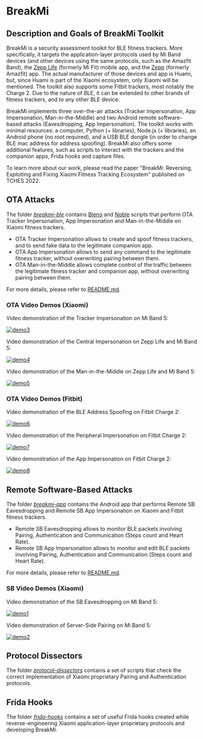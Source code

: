 # BreakMi

## Description and Goals of BreakMi Toolkit

BreakMi is a security assessment toolkit for BLE fitness trackers. More specifically, it targets the application-layer protocols used by Mi Band devices (and other devices using the same protocols, such as the Amazfit Band), the [Zepp Life](https://play.google.com/store/apps/details?id=com.xiaomi.hm.health) (formerly Mi Fit) mobile app, and the [Zepp](https://play.google.com/store/apps/details?id=com.huami.watch.hmwatchmanager) (formerly Amazfit) app. The actual manufacturer of those devices and app is Huami, but, since Huami is part of the Xiaomi ecosystem, only Xiaomi will be mentioned. The toolkit also supports some Fitbit trackers, most notably the Charge 2. Due to the nature of BLE, it can be extended to other brands of fitness trackers, and to any other BLE device.

BreakMi implements three over-the-air attacks (Tracker Impersonation, App Impersonation, Man-in-the-Middle) and two Android remote software-based attacks (Eavesdropping, App Impersonation). The toolkit works with minimal resources: a computer, Python (+ libraries), Node.js (+ libraries), an Android phone (no root required), and a USB BLE dongle (in order to change BLE mac address for address spoofing). BreakMi also offers some additional features, such as scripts to interact with the trackers and the companion apps, Frida hooks and capture files.

To learn more about our work, please read the paper "BreakMi: Reversing, Exploiting and Fixing Xiaomi Fitness Tracking Ecosystem" published on TCHES 2022.

## OTA Attacks

The folder [*breakmi-ble*](https://github.com/Skiti/BreakMi/blob/main/breakmi-ble) contains [Bleno](https://github.com/noble/bleno) and [Noble](https://github.com/noble/noble) scripts that perform OTA Tracker Impersonation, App Impersonation and Man-in-the-Middle on Xiaomi fitness trackers.

* OTA Tracker Impersonation allows to create and spoof fitness trackers, and to send fake data to the legitimate companion app.
* OTA App Impersonation allows to send any command to the legitimate fitness tracker, without overwriting pairing between them.
* OTA Man-in-the-Middle allows complete control of the traffic between the legitimate fitness tracker and companion app, without overwriting pairing between them.

For more details, please refer to [README.md](https://github.com/Skiti/BreakMi/blob/main/breakmi-ble/README.md).

### OTA Video Demos (Xiaomi)

Video demonstration of the Tracker Impersonation on Mi Band 5:

[![demo3](http://img.youtube.com/vi/wBRDpL5WVsw/0.jpg)](http://www.youtube.com/watch?v=wBRDpL5WVsw)

Video demonstration of the Central Impersonation on Zepp Life and Mi Band 5:

[![demo4](http://img.youtube.com/vi/3728qE_WOt8/0.jpg)](http://www.youtube.com/watch?v=3728qE_WOt8)

Video demonstration of the Man-in-the-Middle on Zepp Life and Mi Band 5:

[![demo5](http://img.youtube.com/vi/bUaY1kW6J7A/0.jpg)](http://www.youtube.com/watch?v=bUaY1kW6J7A)

### OTA Video Demos (Fitbit)

Video demonstration of the BLE Address Spoofing on Fitbit Charge 2:

[![demo6](http://img.youtube.com/vi/_f5I8_xmTzs/0.jpg)](https://youtu.be/_f5I8_xmTzs)

Video demonstration of the Peripheral Impersonation on Fitbit Charge 2:

[![demo7](http://img.youtube.com/vi/-EzbmsfTOSU/0.jpg)](https://youtu.be/-EzbmsfTOSU)

Video demonstration of the App Impersonation on Fitbit Charge 2:

[![demo8](http://img.youtube.com/vi/pYcxr5NyOSI/0.jpg)](https://youtu.be/pYcxr5NyOSI)

## Remote Software-Based Attacks

The folder [*breakmi-app*](https://github.com/Skiti/BreakMi/blob/main/breakmi-app) contains the Android app that performs Remote SB Eavesdropping and Remote SB App Impersonation on Xiaomi and Fitbit fitness trackers.

* Remote SB Eavesdropping allows to monitor BLE packets involving Pairing, Authentication and Communication (Steps count and Heart Rate).
* Remote SB App Impersonation allows to monitor and edit BLE packets involving Pairing, Authentication and Communication (Steps count and Heart Rate).

For more details, please refer to [README.md](https://github.com/Skiti/BreakMi/blob/main/breakmi-app/README.md).

### SB Video Demos (Xiaomi)

Video demonstration of the SB Eavesdropping on Mi Band 5:

[![demo1](http://img.youtube.com/vi/EWrDKHXjnJw/0.jpg)](http://www.youtube.com/watch?v=EWrDKHXjnJw)

Video demonstration of Server-Side Pairing on Mi Band 5:

[![demo2](http://img.youtube.com/vi/Hqcz2PmP7JI/0.jpg)](http://www.youtube.com/watch?v=Hqcz2PmP7JI)

## Protocol Dissectors

The folder [*protocol-dissectors*](https://github.com/Skiti/BreakMi/blob/main/protocol-dissectors) contains a set of scripts that check the correct implementation of Xiaomi proprietary Pairing and Authentication protocols.

## Frida Hooks

The folder [*frida-hooks*](https://github.com/Skiti/BreakMi/blob/main/frida-hooks) contains a set of useful Frida hooks created while reverse-engineering Xiaomi application-layer proprietary protocols and developing BreakMi.
